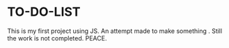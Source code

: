# TO-DO-LIST
This is my first project using JS. An attempt made to make something . Still the work is not completed. PEACE.
